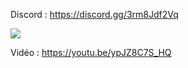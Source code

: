 Discord : https://discord.gg/3rm8Jdf2Vq

<img src="https://i.imgur.com/kU4CAIW.png">

Vidéo : https://youtu.be/ypJZ8C7S_HQ
